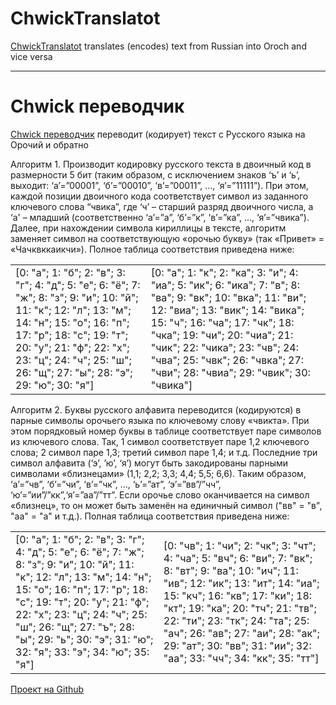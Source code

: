 # ChwickTranslatot
<a href="https://makishimu25050.github.io/ChwickTranslatot/main.html">ChwickTranslatot</a> translates (encodes) text from Russian into Oroch and vice versa
***
# Chwick переводчик
<a href="https://makishimu25050.github.io/ChwickTranslatot/main.html">Chwick переводчик</a> переводит (кодирует) текст с Русского языка на Орочий и обратно

  Алгоритм 1. Производит кодировку русского текста в двоичный код в размерности 5 бит (таким образом, с исключением знаков ‘ъ’ и ‘ь’, выходит: ‘a’=”00001”, ‘б’=”00010”, ‘в’=”00011”, …, ‘я’=”11111”). При этом, каждой позиции двоичного кода соответствует символ из заданного ключевого слова “чвика”, где ‘ч’ – старший разряд двоичного числа, а ‘а' – младший (соответственно ‘a’=”а”, ‘б’=”к”, ‘в’=”ка”, …, ‘я’=”чвика”). Далее, при нахождении символа кириллицы в тексте, алгоритм заменяет символ на соответствующую «орочью букву» (так «Привет» = «Чачквккаикчи»). Полное таблица соответствия приведена ниже:
<table>
  <tr>
    <td>[0: "а"; 1: "б"; 2: "в"; 3: "г"; 4: "д"; 5: "е"; 6: "ё"; 7: "ж"; 8: "з"; 9: "и"; 10: "й"; 11: "к"; 12: "л"; 13: "м"; 14: "н"; 15: "о"; 16: "п"; 17: "р"; 18: "с"; 19: "т"; 20: "у"; 21: "ф"; 22: "х"; 23: "ц"; 24: "ч"; 25: "ш"; 26: "щ"; 27: "ы"; 28: "э"; 29: "ю"; 30: "я"]</td>
    <td>[0: "а"; 1: "к"; 2: "ка"; 3: "и"; 4: "иа"; 5: "ик"; 6: "ика"; 7: "в"; 8: "ва"; 9: "вк"; 10: "вка"; 11: "ви"; 12: "виа"; 13: "вик"; 14: "вика"; 15: "ч"; 16: "ча"; 17: "чк"; 18: "чка"; 19: "чи"; 20: "чиа"; 21: "чик"; 22: "чика"; 23: "чв"; 24: "чва"; 25: "чвк"; 26: "чвка"; 27: "чви"; 28: "чвиа"; 29: "чвик"; 30: "чвика"]</td>
  </tr>
</table>

  Алгоритм 2. Буквы русского алфавита переводится (кодируются) в парные символы орочьего языка по ключевому слову «чвикта». При этом порядковый номер буквы в таблице соответствует паре символов из ключевого слова. Так, 1 символ соответствует паре 1,2 ключевого слова; 2 символ паре 1,3; третий символ паре 1,4; и т.д. Последние три символ алфавита (‘э’, ’ю’, ‘я’) могут быть закодированы парными символами «близнецами» (1,1; 2,2; 3,3; 4,4; 5,5; 6,6). Таким образом, ‘a’=”чв”, ‘б’=”чи”, ‘в’=”чк”, …, ‘ь’=”ат”, ‘э’=”вв”/”чч”, ‘ю’=”ии”/”кк”,‘я’=”аа”/”тт”. Если орочье слово оканчивается на символ «близнец», то он может быть заменён на единичный символ ("вв" = "в", "аа" = "а" и т.д.). Полная таблица соответствия приведена ниже: 
<table>
  <tr>
    <td>[0: "а"; 1: "б"; 2: "в"; 3: "г"; 4: "д"; 5: "е"; 6: "ё"; 7: "ж"; 8: "з"; 9: "и"; 10: "й"; 11: "к"; 12: "л"; 13: "м"; 14: "н"; 15: "о"; 16: "п"; 17: "р"; 18: "с"; 19: "т"; 20: "у"; 21: "ф"; 22: "х"; 23: "ц"; 24: "ч"; 25: "ш"; 26: "щ"; 27: "ъ"; 28: "ы"; 29: "ь"; 30: "э"; 31: "ю"; 32: "я"; 33: "э"; 34: "ю"; 35: "я"]</td>
    <td>[0: "чв"; 1: "чи"; 2: "чк"; 3: "чт"; 4: "ча"; 5: "вч"; 6: "ви"; 7: "вк"; 8: "вт"; 9: "ва"; 10: "ич"; 11: "ив"; 12: "ик"; 13: "ит"; 14: "иа"; 15: "кч"; 16: "кв"; 17: "ки"; 18: "кт"; 19: "ка"; 20: "тч"; 21: "тв"; 22: "ти"; 23: "тк"; 24: "та"; 25: "ач"; 26: "ав"; 27: "аи"; 28: "ак"; 29: "ат"; 30: "вв"; 31: "ии"; 32: "аа"; 33: "чч"; 34: "кк"; 35: "тт"]</td>
  </tr>
</table>

<a href="https://github.com/Makishimu25050/ChwickTranslatot">Проект на Github</a>
